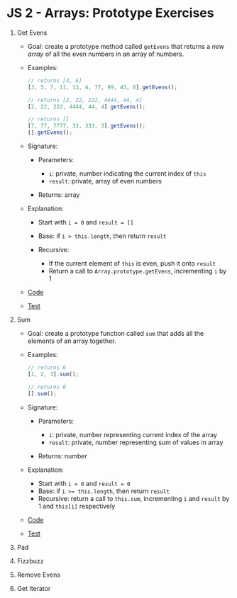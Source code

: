 # JS 2 - Arrays: Prototype Exercises

1. Get Evens

   - Goal: create a prototype method called `getEvens` that returns a _new array_ of all the even numbers in an array of numbers.
   - Examples:

     ```js
     // returns [4, 6]
     [3, 5, 7, 11, 13, 4, 77, 99, 43, 6].getEvens();

     // returns [2, 22, 222, 4444, 44, 4]
     [2, 22, 222, 4444, 44, 4].getEvens();

     // returns []
     [7, 77, 7777, 33, 333, 3].getEvens();
     [].getEvens();
     ```

   - Signature:

     - Parameters:

       - `i`: private, number indicating the current index of `this`
       - `result`: private, array of even numbers

     - Returns: array

   - Explanation:

     - Start with `i = 0` and `result = []`
     - Base: if `i > this.length`, then return `result`
     - Recursive:

       - If the current element of `this` is even, push it onto `result`
       - Return a call to `Array.prototype.getEvens`, incrementing `i` by 1

   - [Code](get-evens.js)
   - [Test](get-evens.test.js)

2. Sum

   - Goal: create a prototype function called `sum` that adds all the elements of an array together.
   - Examples:

     ```js
     // returns 6
     [1, 2, 3].sum();

     // returns 0
     [].sum();
     ```

   - Signature:

     - Parameters:

       - `i`: private, number representing current index of the array
       - `result`: private, number representing sum of values in array

     - Returns: number

   - Explanation:

     - Start with `i = 0` and `result = 0`
     - Base: if `i >= this.length`, then return `result`
     - Recursive: return a call to `this.sum`, incrementing `i` and `result` by 1 and `this[i]` respectively

   - [Code](sum.js)
   - [Test](sum.test.js)

3. Pad
4. Fizzbuzz
5. Remove Evens
6. Get Iterator
